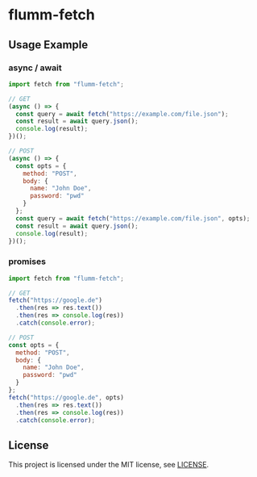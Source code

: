 # flumm-fetch

## Usage Example
### async / await
```javascript
import fetch from "flumm-fetch";

// GET
(async () => {
  const query = await fetch("https://example.com/file.json");
  const result = await query.json();
  console.log(result);
})();

// POST
(async () => {
  const opts = {
    method: "POST",
    body: {
      name: "John Doe",
      password: "pwd"
    }
  };
  const query = await fetch("https://example.com/file.json", opts);
  const result = await query.json();
  console.log(result);
})();
```
### promises
```javascript
import fetch from "flumm-fetch";

// GET
fetch("https://google.de")
  .then(res => res.text())
  .then(res => console.log(res))
  .catch(console.error);

// POST
const opts = {
  method: "POST",
  body: {
    name: "John Doe",
    password: "pwd"
  }
};
fetch("https://google.de", opts)
  .then(res => res.text())
  .then(res => console.log(res))
  .catch(console.error);
```

## License
This project is licensed under the MIT license, see [LICENSE](LICENSE).